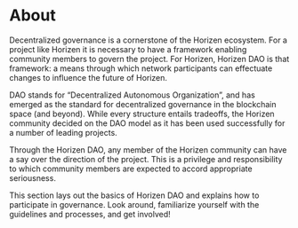 # About

Decentralized governance is a cornerstone of the Horizen ecosystem. For a project like Horizen it is necessary to have a framework enabling community members to govern the project. For Horizen, Horizen DAO is that framework: a means through which network participants can effectuate changes to influence the future of Horizen.

DAO stands for “Decentralized Autonomous Organization”, and has emerged as the standard for decentralized governance in the blockchain space (and beyond). While every structure entails tradeoffs, the Horizen community decided on the DAO model as it has been used successfully for a number of leading projects.

Through the Horizen DAO, any member of the Horizen community can have a say over the direction of the project. This is a privilege and responsibility to which community members are expected to accord appropriate seriousness.

This section lays out the basics of Horizen DAO and explains how to participate in governance. Look around, familiarize yourself with the guidelines and processes, and get involved!
